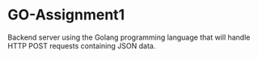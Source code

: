 ﻿# GO-Assignment1
Backend server using the Golang programming language that will handle HTTP POST requests containing JSON data.
